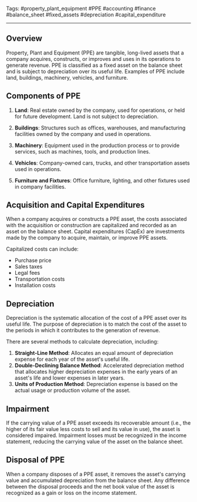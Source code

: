 Tags: #property_plant_equipment #PPE #accounting #finance #balance_sheet #fixed_assets #depreciation #capital_expenditure

---

## Overview

Property, Plant and Equipment (PPE) are tangible, long-lived assets that a company acquires, constructs, or improves and uses in its operations to generate revenue. PPE is classified as a fixed asset on the balance sheet and is subject to depreciation over its useful life. Examples of PPE include land, buildings, machinery, vehicles, and furniture.

## Components of PPE

1.  **Land**: Real estate owned by the company, used for operations, or held for future development. Land is not subject to depreciation.
    
2.  **Buildings**: Structures such as offices, warehouses, and manufacturing facilities owned by the company and used in operations.
    
3.  **Machinery**: Equipment used in the production process or to provide services, such as machines, tools, and production lines.
    
4.  **Vehicles**: Company-owned cars, trucks, and other transportation assets used in operations.
    
5.  **Furniture and Fixtures**: Office furniture, lighting, and other fixtures used in company facilities.
    

## Acquisition and Capital Expenditures

When a company acquires or constructs a PPE asset, the costs associated with the acquisition or construction are capitalized and recorded as an asset on the balance sheet. Capital expenditures (CapEx) are investments made by the company to acquire, maintain, or improve PPE assets.

Capitalized costs can include:

-   Purchase price
-   Sales taxes
-   Legal fees
-   Transportation costs
-   Installation costs

## Depreciation

Depreciation is the systematic allocation of the cost of a PPE asset over its useful life. The purpose of depreciation is to match the cost of the asset to the periods in which it contributes to the generation of revenue.

There are several methods to calculate depreciation, including:

1.  **Straight-Line Method**: Allocates an equal amount of depreciation expense for each year of the asset's useful life.
2.  **Double-Declining Balance Method**: Accelerated depreciation method that allocates higher depreciation expenses in the early years of an asset's life and lower expenses in later years.
3.  **Units of Production Method**: Depreciation expense is based on the actual usage or production volume of the asset.

## Impairment

If the carrying value of a PPE asset exceeds its recoverable amount (i.e., the higher of its fair value less costs to sell and its value in use), the asset is considered impaired. Impairment losses must be recognized in the income statement, reducing the carrying value of the asset on the balance sheet.

## Disposal of PPE

When a company disposes of a PPE asset, it removes the asset's carrying value and accumulated depreciation from the balance sheet. Any difference between the disposal proceeds and the net book value of the asset is recognized as a gain or loss on the income statement.